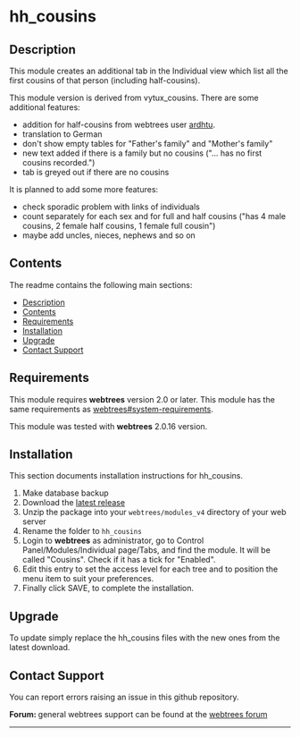 # hh_cousins

<a name="Description"></a>

## Description

This module creates an additional tab in the Individual view which list all the first cousins of that person (including half-cousins).

This module version is derived from vytux_cousins. There are some additional features:
* addition for half-cousins from webtrees user [ardhtu](https://www.webtrees.net/index.php/en/forum/2-open-discussion/35751-vytux-cousins-children-of-half-sibblings-will-not-be-recognized-as-cousins#85279).
* translation to German
* don't show empty tables for "Father's family" and "Mother's family"
* new text added if there is a family but no cousins ("... has no first cousins recorded.")
* tab is greyed out if there are no cousins

It is planned to add some more features:
* check sporadic problem with links of individuals
* count separately for each sex and for full and half cousins ("has 4 male cousins, 2 female half cousins, 1 female full cousin")
* maybe add uncles, nieces, nephews and so on

<a name="Contents"></a>

## Contents

The readme contains the following main sections:

*   [Description](#Description)
*   [Contents](#Contents)
*   [Requirements](#Requirements)
*   [Installation](#Installation)
*   [Upgrade](#upgrade)
*   [Contact Support](#Support)

<a name="Requirements"></a>

## Requirements

This module requires **webtrees** version 2.0 or later.
This module has the same requirements as [webtrees#system-requirements](https://github.com/fisharebest/webtrees#system-requirements).

This module was tested with **webtrees** 2.0.16 version.

<a name="Installation"></a>

## Installation

This section documents installation instructions for hh_cousins.

1. Make database backup
1. Download the [latest release](https://github.com/hartenthaler/hh_cousins/releases/latest)
1. Unzip the package into your `webtrees/modules_v4` directory of your web server
1. Rename the folder to `hh_cousins`
1. Login to **webtrees** as administrator, go to <span class="pointer">Control Panel/Modules/Individual page/Tabs</span>, and find the module. It will be called "Cousins". Check if it has a tick for "Enabled".
1. Edit this entry to set the access level for each tree and to position the menu item to suit your preferences.
1. Finally click SAVE, to complete the installation.

<a name="upgrade"></a>

## Upgrade

To update simply replace the hh_cousins files with the new ones from the latest download.

<a name="Support"></a>

## Contact Support

You can report errors raising an issue in this github repository.

<span style="font-weight: bold;">Forum: </span>general webtrees support can be found at the [webtrees forum](http://www.webtrees.net/)

* * *

